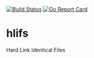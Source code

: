 [![Build Status](https://travis-ci.org/sw0x2A/hlifs.svg?branch=master)](https://travis-ci.org/sw0x2A/hlifs)
[![Go Report Card](https://goreportcard.com/badge/github.com/sw0x2A/hlifs)](https://goreportcard.com/report/github.com/sw0x2A/hlifs)

# hlifs
Hard Link Identical Files
